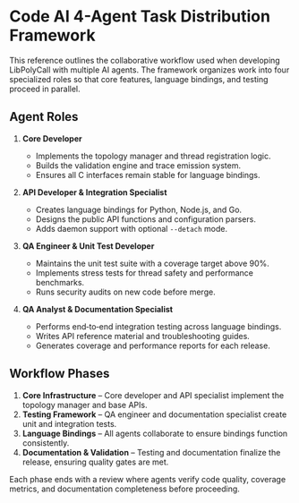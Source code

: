 # Code AI 4-Agent Task Distribution Framework

This reference outlines the collaborative workflow used when developing LibPolyCall with multiple AI agents. The framework organizes work into four specialized roles so that core features, language bindings, and testing proceed in parallel.

## Agent Roles

1. **Core Developer**
   - Implements the topology manager and thread registration logic.
   - Builds the validation engine and trace emission system.
   - Ensures all C interfaces remain stable for language bindings.

2. **API Developer & Integration Specialist**
   - Creates language bindings for Python, Node.js, and Go.
   - Designs the public API functions and configuration parsers.
   - Adds daemon support with optional `--detach` mode.

3. **QA Engineer & Unit Test Developer**
   - Maintains the unit test suite with a coverage target above 90%.
   - Implements stress tests for thread safety and performance benchmarks.
   - Runs security audits on new code before merge.

4. **QA Analyst & Documentation Specialist**
   - Performs end‑to‑end integration testing across language bindings.
   - Writes API reference material and troubleshooting guides.
   - Generates coverage and performance reports for each release.

## Workflow Phases

1. **Core Infrastructure** – Core developer and API specialist implement the topology manager and base APIs.
2. **Testing Framework** – QA engineer and documentation specialist create unit and integration tests.
3. **Language Bindings** – All agents collaborate to ensure bindings function consistently.
4. **Documentation & Validation** – Testing and documentation finalize the release, ensuring quality gates are met.

Each phase ends with a review where agents verify code quality, coverage metrics, and documentation completeness before proceeding.

